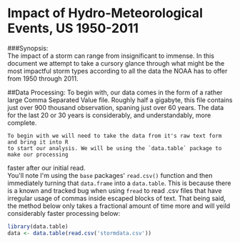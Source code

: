 Impact of Hydro-Meteorological Events, US 1950-2011
===================================================

###Synopsis:  
    The impact of a storm can range from insignificant to immense. In this document
    we attempt to take a cursory glance through what might be the most impactful
    storm types according to all the data the NOAA has to offer from 1950 through 2011.
  

##Data Processing:
	To begin with, our data comes in the form of a rather large Comma Separated Value file.
	Roughly half a gigabyte, this file contains just over 900 thousand observation,
  spaning just over 60 years. The data for the last 20 or 30 years is considerably,
  and understandably,	more complete.  

	To begin with we will need to take the data from it's raw text form and bring it into R
	to start our analysis. We will be using the `data.table` package to make our processing
  faster after our initial read.  
  You'll note I'm using the `base` packages' `read.csv()` function and then immediately
  turning that `data.frame` into a `data.table`. This is because there is a known and
  tracked bug when using `fread` to read .csv files that have irregular usage of commas
  inside escaped blocks of text. That being said, the method below only takes a fractional
  amount of time more and will yeild considerably faster processing below:  

```r
library(data.table)
data <- data.table(read.csv('stormdata.csv'))
```
